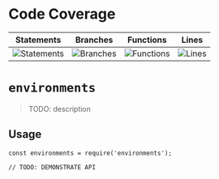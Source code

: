 # Code Coverage
| Statements                  | Branches                | Functions                 | Lines             |
| --------------------------- | ----------------------- | ------------------------- | ----------------- |
| ![Statements](https://img.shields.io/badge/statements-85.77%25-yellow.svg?style=flat) | ![Branches](https://img.shields.io/badge/branches-76.72%25-red.svg?style=flat) | ![Functions](https://img.shields.io/badge/functions-87.17%25-yellow.svg?style=flat) | ![Lines](https://img.shields.io/badge/lines-85.69%25-yellow.svg?style=flat) |
# `environments`

> TODO: description

## Usage

```
const environments = require('environments');

// TODO: DEMONSTRATE API
```
